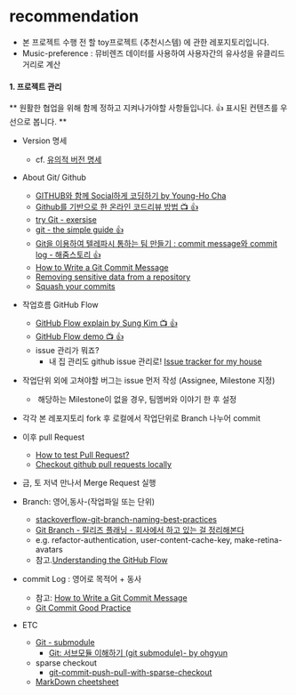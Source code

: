 # recommendation
- 본 프로젝트 수행 전 할 toy프로젝트 (추천시스템) 에 관한 레포지토리입니다.
- Music-preference : 뮤비렌즈 데이터를 사용하여 사용자간의 유사성을 유클리드 거리로 계산

#### 1. 프로젝트 관리
** 원활한 협업을 위해 함께 정하고 지켜나가야할 사항들입니다. :+1: 표시된 컨텐츠를 우선으로 봅니다. **
- Version 명세
  - cf. [유의적 버전 명세](https://semver.org/lang/ko)
- About Git/ Github
  - [GITHUB와 함께 Social하게 코딩하기 by Young-Ho Cha](https://www.slideshare.net/ganachoco/14-4-gdg-codelab)
  - [Github를 기반으로 한 온라인 코드리뷰 방법 :tv: :+1:](https://youtu.be/a5c9ku-_fok)
  - [try Git - exersise](https://try.github.io/levels/1/challenges/1)
  - [git - the simple guide :+1:](http://rogerdudler.github.io/git-guide/index.ko.html)
  - [Git을 이용하여 텔레파시 통하는 팀 만들기 : commit message와 commit log - 해줌스토리 :+1:](http://story.haezoom.com/?p=936)
  - [How to Write a Git Commit Message](https://item4.github.io/2016-11-01/How-to-Write-a-Git-Commit-Message/)
  - [Removing sensitive data from a repository](https://help.github.com/articles/removing-sensitive-data-from-a-repository/)
  - [Squash your commits](https://github.com/blog/2141-squash-your-commits)
 
- 작업흐름 GitHub Flow
  - [GitHub Flow explain by Sung Kim :tv: :+1:](https://youtu.be/x-b_ij22vWg)
  - [GitHub Flow demo :tv: :+1:](https://youtu.be/GeFkVB8w7uM)
  - issue 관리가 뭐죠? 
    - 내 집 관리도 github issue 관리로! [Issue tracker for my house](https://github.com/frabcus/house)

- 작업단위 외에 고쳐야할 버그는 issue 먼저 작성 (Assignee, Milestone 지정)
  -  해당하는 Milestone이 없을 경우, 팀멤버와 이야기 한 후 설정
- 각각 본 레포지토리 fork 후 로컬에서 작업단위로 Branch 나누어 commit
- 이후 pull Request 
  - [How to test Pull Request?](https://github.com/TeamPorcupine/ProjectPorcupine/wiki/How-to-Test-a-Pull-Request)
  - [Checkout github pull requests locally](https://gist.github.com/piscisaureus/3342247)
- 금, 토 저녁 만나서 Merge Request 실행
- Branch: 영어,동사-(작업파일 또는 단위) 
  - [stackoverflow-git-branch-naming-best-practices](https://stackoverflow.com/questions/273695/git-branch-naming-best-practices)
  - [Git Branch - 릴리즈 플래닝 - 회사에서 하고 있는 걸 정리해본다](http://thdev.tech/android/git/2018/01/21/Git-Branch.html)
  - e.g. refactor-authentication, user-content-cache-key, make-retina-avatars
  - 참고.[Understanding the GitHub Flow](https://guides.github.com/introduction/flow/)
- commit Log : 영어로 목적어 + 동사
  - 참고: [How to Write a Git Commit Message](https://item4.github.io/2016-11-01/How-to-Write-a-Git-Commit-Message/)
  - [Git Commit Good Practice](https://wiki.openstack.org/wiki/GitCommitMessages)
- ETC
  - [Git - submodule](https://git-scm.com/book/ko/v1/Git-도구-서브모듈)
    - [Git: 서브모듈 이해하기 (git submodule)- by ohgyun](http://ohgyun.com/711)
  - sparse checkout
    - [git-commit-push-pull-with-sparse-checkout](https://stackoverflow.com/questions/35925631/git-commit-push-pull-with-sparse-checkout)
  - [MarkDown cheetsheet](https://github.com/adam-p/markdown-here/wiki/Markdown-Here-Cheatsheet)
